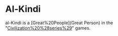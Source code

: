 # Al-Kindi

al-Kindi is a [Great%20People](Great Person) in the "[Civilization%20%28series%29](Civilization)" games.